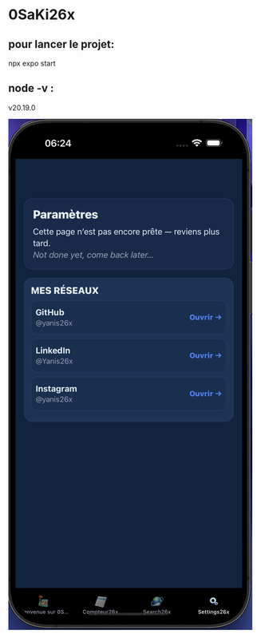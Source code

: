 # 0SaKi26x

## pour lancer le projet: 
npx expo start

## node -v :
v20.19.0



![alt text](https://github.com/yanis26x/0SaKi/blob/main/assets/screens/paramScreenShot.png)
